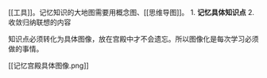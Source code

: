 [[工具]]。记忆知识的大地图需要用概念图、[[思维导图]]。
	1. **记忆具体知识点**
	2. 收敛归纳联想的内容

知识点必须转化为具体图像，放在宫殿中才不会遗忘。所以图像化是每次学习必须做的事情。

[[记忆宫殿具体图像.png]] 